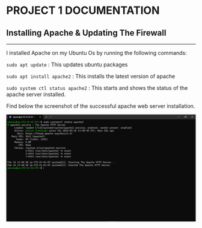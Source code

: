 # PROJECT 1 DOCUMENTATION

## Installing Apache & Updating The Firewall
---

I installed Apache on my Ubuntu Os by running the following commands:

`
sudo apt update
`
: This updates ubuntu packages

`
sudo apt install apache2
`
: This installs the latest version of apache

`
sudo system ctl status apache2
`
: This starts and shows the status of the apache server installed.

Find below the screenshot of the successful apache web server installation.

![click to see apache status](./images/apache-status.png)

